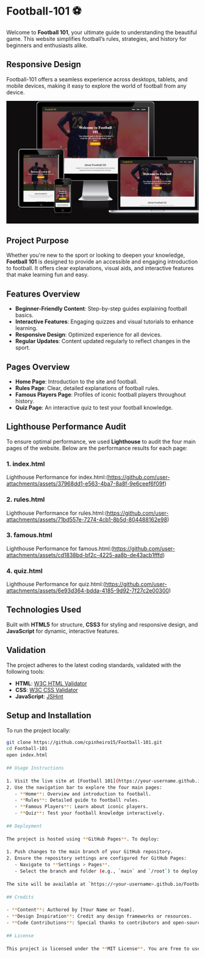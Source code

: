 # Football-101 ⚽

Welcome to **Football 101**, your ultimate guide to understanding the beautiful game. This website simplifies football’s rules, strategies, and history for beginners and enthusiasts alike.

## Responsive Design

Football-101 offers a seamless experience across desktops, tablets, and mobile devices, making it easy to explore the world of football from any device.

![Responsive Design](assets/images/Devices.png)

## Project Purpose

Whether you're new to the sport or looking to deepen your knowledge, **Football 101** is designed to provide an accessible and engaging introduction to football. It offers clear explanations, visual aids, and interactive features that make learning fun and easy.

## Features Overview

- **Beginner-Friendly Content**: Step-by-step guides explaining football basics.
- **Interactive Features**: Engaging quizzes and visual tutorials to enhance learning.
- **Responsive Design**: Optimized experience for all devices.
- **Regular Updates**: Content updated regularly to reflect changes in the sport.

## Pages Overview

- **Home Page**: Introduction to the site and football.
- **Rules Page**: Clear, detailed explanations of football rules.
- **Famous Players Page**: Profiles of iconic football players throughout history.
- **Quiz Page**: An interactive quiz to test your football knowledge.

## Lighthouse Performance Audit

To ensure optimal performance, we used **Lighthouse** to audit the four main pages of the website. Below are the performance results for each page:

### 1. **index.html**
Lighthouse Performance for index.html:(https://github.com/user-attachments/assets/37968dd1-e563-4ba7-8a8f-9e6ceef6f09f)

### 2. **rules.html**
Lighthouse Performance for rules.html:(https://github.com/user-attachments/assets/71bd557e-7274-4cb1-8b5d-804488162e98)

### 3. **famous.html**
Lighthouse Performance for famous.html:(https://github.com/user-attachments/assets/cd1838bd-bf2c-4225-aa8b-de43acb1fffd)

### 4. **quiz.html**
Lighthouse Performance for quiz.html:(https://github.com/user-attachments/assets/6e93d364-bdda-4185-9d92-7f27c2e00300)

## Technologies Used

Built with **HTML5** for structure, **CSS3** for styling and responsive design, and **JavaScript** for dynamic, interactive features.

## Validation

The project adheres to the latest coding standards, validated with the following tools:
- **HTML**: [W3C HTML Validator](https://validator.w3.org/)
- **CSS**: [W3C CSS Validator](https://jigsaw.w3.org/css-validator/)
- **JavaScript**: [JSHint](https://jshint.com/)

## Setup and Installation

To run the project locally:

```bash
git clone https://github.com/cpinheiro15/Football-101.git
cd Football-101
open index.html

## Usage Instructions

1. Visit the live site at [Football 101](https://your-username.github.io/Football-101/).
2. Use the navigation bar to explore the four main pages:
   - **Home**: Overview and introduction to football.
   - **Rules**: Detailed guide to football rules.
   - **Famous Players**: Learn about iconic players.
   - **Quiz**: Test your football knowledge interactively.

## Deployment

The project is hosted using **GitHub Pages**. To deploy:

1. Push changes to the main branch of your GitHub repository.
2. Ensure the repository settings are configured for GitHub Pages:
   - Navigate to **Settings > Pages**.
   - Select the branch and folder (e.g., `main` and `/root`) to deploy.
   
The site will be available at `https://<your-username>.github.io/Football-101/`.

## Credits

- **Content**: Authored by [Your Name or Team].
- **Design Inspiration**: Credit any design frameworks or resources.
- **Code Contributions**: Special thanks to contributors and open-source libraries.

## License

This project is licensed under the **MIT License**. You are free to use, modify, and distribute the project as per the terms of the license.
